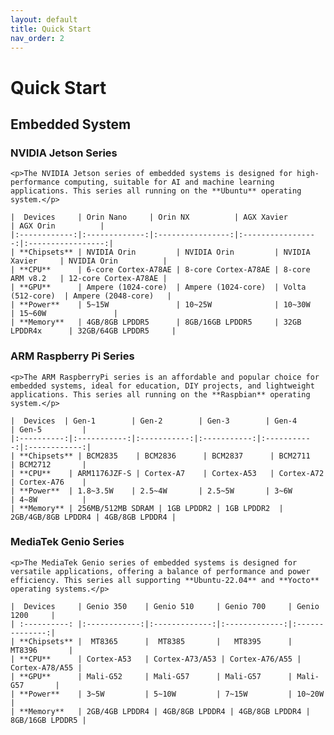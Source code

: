 ```yaml
---
layout: default
title: Quick Start
nav_order: 2
---
```


# Quick Start

## **Embedded System**

### NVIDIA Jetson Series

    <p>The NVIDIA Jetson series of embedded systems is designed for high-performance computing, suitable for AI and machine learning applications. This series all running on the **Ubuntu** operating system.</p>

    |  Devices     | Orin Nano     | Orin NX          | AGX Xavier        | AGX Orin          |
    |:------------:|:-------------:|:----------------:|:-----------------:|:-----------------:|
    | **Chipsets** | NVIDIA Orin         | NVIDIA Orin         | NVIDIA Xavier     | NVIDIA Orin          |
    | **CPU**      | 6-core Cortex-A78AE | 8-core Cortex-A78AE | 8-core ARM v8.2   | 12-core Cortex-A78AE |
    | **GPU**      | Ampere (1024-core)  | Ampere (1024-core)  | Volta (512-core)  | Ampere (2048-core)   |
    | **Power**    | 5~15W               | 10~25W              | 10~30W            | 15~60W               |
    | **Memory**   | 4GB/8GB LPDDR5      | 8GB/16GB LPDDR5     | 32GB LPDDR4x      | 32GB/64GB LPDDR5     |

 
### ARM Raspberry Pi Series

    <p>The ARM RaspberryPi series is an affordable and popular choice for embedded systems, ideal for education, DIY projects, and lightweight applications. This series all running on the **Raspbian** operating system.</p>

    |  Devices  | Gen-1        | Gen-2        | Gen-3        | Gen-4        | Gen-5         |
    |:----------:|:-----------:|:-----------:|:-----------:|:-----------:|:------------:|
    | **Chipsets** | BCM2835    | BCM2836      | BCM2837      | BCM2711      | BCM2712       |
    | **CPU**    | ARM1176JZF-S | Cortex-A7    | Cortex-A53   | Cortex-A72   | Cortex-A76    |
    | **Power**  | 1.8~3.5W    | 2.5~4W       | 2.5~5W       | 3~6W         | 4~8W          |
    | **Memory** | 256MB/512MB SDRAM | 1GB LPDDR2 | 1GB LPDDR2  | 2GB/4GB/8GB LPDDR4 | 4GB/8GB LPDDR4 |

### MediaTek Genio Series

    <p>The MediaTek Genio series of embedded systems is designed for versatile applications, offering a balance of performance and power efficiency. This series all supporting **Ubuntu-22.04** and **Yocto** operating systems.</p>

    |  Devices     | Genio 350    | Genio 510     | Genio 700     | Genio 1200     |
    | :----------: |:------------:|:-------------:|:-------------:|:--------------:|
    | **Chipsets** |  MT8365      |  MT8385       |   MT8395      |   MT8396       |
    | **CPU**      | Cortex-A53   | Cortex-A73/A53 | Cortex-A76/A55 | Cortex-A78/A55 |
    | **GPU**      | Mali-G52     | Mali-G57      | Mali-G57      | Mali-G57       |
    | **Power**    | 3~5W         | 5~10W         | 7~15W         | 10~20W         |
    | **Memory**   | 2GB/4GB LPDDR4 | 4GB/8GB LPDDR4 | 4GB/8GB LPDDR4 | 8GB/16GB LPDDR5 |